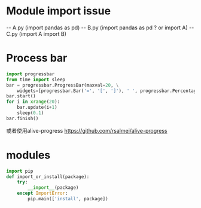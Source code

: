 

# Module import issue



-- A.py (import pandas as pd) 
-- B.py (import pandas as pd ? or import A)
-- C.py (import A import B)


# Process bar

``` py
import progressbar
from time import sleep
bar = progressbar.ProgressBar(maxval=20, \
    widgets=[progressbar.Bar('=', '[', ']'), ' ', progressbar.Percentage(), ' ', progressbar.ETA()])
bar.start()
for i in xrange(20):
    bar.update(i+1)
    sleep(0.1)
bar.finish()

```

或者使用alive-progress
https://github.com/rsalmei/alive-progress




# modules

```py
import pip
def import_or_install(package):
    try:
        __import__(package)
    except ImportError:
        pip.main(['install', package])    

```



